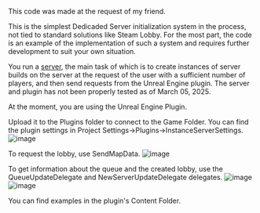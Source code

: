 This code was made at the request of my friend.

This is the simplest Dedicaded Server initialization system in the process, not tied to standard solutions like Steam Lobby. For the most part, the code is an example of the implementation of such a system and requires further development to suit your own situation.

You run a [server](https://github.com/SoulofAO/InstanceServer), the main task of which is to create instances of server builds on the server at the request of the user with a sufficient number of players, and then send requests from the Unreal Engine plugin. The server and plugin has not been properly tested as of March 05, 2025.

At the moment, you are using the Unreal Engine Plugin.

Upload it to the Plugins folder to connect to the Game Folder. 
You can find the plugin settings in Project Settings->Plugins->InstanceServerSettings.
![image](https://github.com/user-attachments/assets/50555b76-3186-4093-9107-bfaba8f0ccd7)

To request the lobby, use SendMapData.
![image](https://github.com/user-attachments/assets/58587c1f-9fbb-4b34-a4e7-5de060b44523)

To get information about the queue and the created lobby, use the QueueUpdateDelegate and NewServerUpdateDelegate delegates.
![image](https://github.com/user-attachments/assets/fd6eb6fb-2e78-4c43-9d36-304fa5bae347)
![image](https://github.com/user-attachments/assets/013ccf08-315f-480b-873c-51f4ebc1d175)

You can find examples in the plugin's Content Folder.
